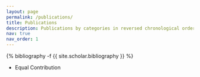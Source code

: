 ```yaml
---
layout: page
permalink: /publications/
title: Publications
description: Publications by categories in reversed chronological order.
nav: true
nav_order: 1
---
```

<!-- _pages/publications.md -->
<div class="publications">

{% bibliography -f {{ site.scholar.bibliography }} %}
* Equal Contribution
</div>
